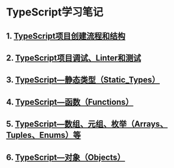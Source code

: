 # TypeScript学习笔记

## 1. [TypeScript项目创建流程和结构](01.TypeScript项目创建流程和结构/00.目录.md)
## 2. [TypeScript项目调试、Linter和测试](02.TypeScript项目调试、Linter和测试/00.目录.md)
## 3. [TypeScript—静态类型（Static_Types）](03.TypeScript—静态类型（Static_Types）/00.目录.md)
## 4. [TypeScript—函数（Functions）](04.TypeScript—函数（Functions）/00.目录.md)
## 5. [TypeScript—数组、元组、枚举（Arrays、Tuples、Enums）等](05-TypeScript—数组、元组、枚举（Arrays、Tuples、Enums）等/00.目录.md)
## 6. [TypeScript—对象（Objects）](06.TypeScript—对象（Objects）/00.目录.md)